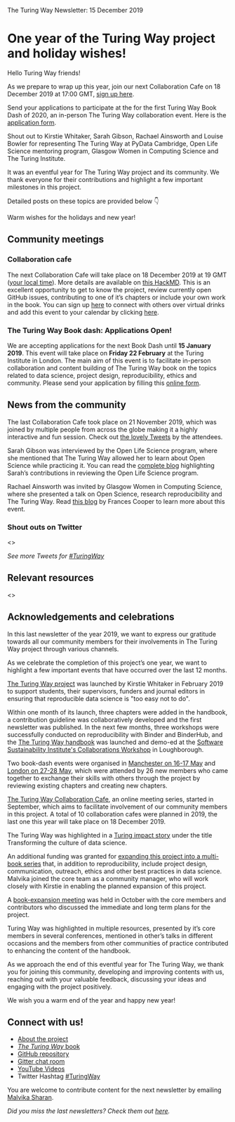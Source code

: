 The Turing Way Newsletter: 15 December 2019

# One year of the Turing Way project and holiday wishes!

Hello Turing Way friends!

As we prepare to wrap up this year, join our next Collaboration Cafe on 18 December 2019 at 17:00 GMT, [sign up here](https://hackmd.io/sTZZwnYdS3umVWHHHLc6Mw?edit). 

Send your applications to participate at the for the first Turing Way Book Dash of 2020, an in-person The Turing Way collaboration event. Here is the [application form](https://forms.gle/ayYz87UqNoxzJNpn6).

Shout out to Kirstie Whitaker, Sarah Gibson, Rachael Ainsworth and Louise Bowler for representing The Turing Way at PyData Cambridge, Open Life Science mentoring program, Glasgow Women in Computing Science and The Turing Institute.

It was an eventful year for The Turing Way project and its community. We thank everyone for their contributions and highlight a few important milestones in this project.

Detailed posts on these topics are provided below 👇

Warm wishes for the holidays and new year!

## Community meetings

### Collaboration cafe

The next Collaboration Cafe will take place on 18 December 2019 at 19 GMT ([your local time](https://arewemeetingyet.com/London/2019-12-18/19:00/TuringWay-CollaborationCafe)). 
More details are available on [this HackMD](https://hackmd.io/sTZZwnYdS3umVWHHHLc6Mw?edit). 
This is an excellent opportunity to get to know the project, review currently open GitHub issues, contributing to one of it’s chapters or include your own work in the book. 
You can sign up [here](https://hackmd.io/sTZZwnYdS3umVWHHHLc6Mw?edit) to connect with others over virtual drinks and add this event to your calendar by clicking [here](https://calendar.google.com/event?action=TEMPLATE&tmeid=MDE4ZDdmZm9nMHFpNWVmbDlsMzhjcm5ybjggdGhldHVyaW5nd2F5QG0&tmsrc=theturingway%40gmail.com).

### The Turing Way Book dash: Applications Open!

We are accepting applications for the next Book Dash until **15 January 2019**. This event will take place on **Friday 22 February** at the Turing Institute in London. 
The main aim of this event is to facilitate in-person collaboration and content building of The Turing Way book on the topics related to data science, project design, reproducibility, ethics and community. Please send your application by filling this [online form](https://forms.gle/ayYz87UqNoxzJNpn6).

## News from the community

The last Collaboration Cafe took place on 21 November 2019, which was joined by multiple people from across the globe making it a highly interactive and fun session. Check out [the lovely Tweets](https://twitter.com/kirstie_j/status/1197261780881477646) by the attendees.

Sarah Gibson was interviewed by the Open Life Science program, where she mentioned that The Turing Way allowed her to learn about Open Science while practicing it. 
You can read the [complete blog](https://t.co/id2GjQZvdx?amp=1) highlighting Sarah’s contributions in reviewing the Open Life Science program. 

Rachael Ainsworth was invited by Glasgow Women in Computing Science, where she presented a talk on Open Science, research reproducibility and The Turing Way. Read [this blog](https://t.co/imzAnOmZcj?amp=1) by Frances Cooper to learn more about this event.


### Shout outs on Twitter



<<Images will be added>>

*See more Tweets for [#TuringWay](https://twitter.com/search?q=%22turingway%22&src=typed_query&f=live)*

## Relevant resources

<<Please remove this if there is no suitable suggestion for this release>>


## Acknowledgements and celebrations

In this last newsletter of the year 2019, we want to express our gratitude towards all our community members for their involvements in The Turing Way project through various channels. 

As we celebrate the completion of this project’s one year, we want to highlight a few important events that have occurred over the last 12 months.

[The Turing Way project](https://github.com/alan-turing-institute/the-turing-way) was launched by Kirstie Whitaker in February 2019 to support students, their supervisors, funders and journal editors in ensuring that reproducible data science is "too easy not to do". 

Within one month of its launch, three chapters were added in the handbook, a contribution guideline was collaboratively developed and the first newsletter was published. 
In the next few months, three workshops were successfully conducted on reproducibility with Binder and BinderHub, and the [The Turing Way handbook](https://software.ac.uk/blog/2019-02-21-inspiring-demos-are-waiting-you-collaborations-workshop-2019) was launched and demo-ed at the [Software Sustainability Institute's Collaborations Workshop](https://www.software.ac.uk/cw19) in Loughborough. 

Two book-dash events were organised in [Manchester on 16-17 May](https://github.com/alan-turing-institute/the-turing-way/blob/master/workshops/book-dash/book-dash-mcr-report.md) and [London on 27-28 May](https://github.com/alan-turing-institute/the-turing-way/blob/master/workshops/book-dash/book-dash-ldn-report.md), which were attended by 26 new members who came together to exchange their skills with others through the project by reviewing existing chapters and creating new chapters.

[The Turing Way Collaboration Cafe](https://github.com/alan-turing-institute/the-turing-way/blob/master/project_management/online-collaboration-cafe.md), an online meeting series, started in September, which aims to facilitate involvement of our community members in this project. A total of 10 collaboration cafes were planned in 2019, the last one this year will take place on 18 December 2019.

The Turing Way was highlighted in a [Turing impact story](https://www.turing.ac.uk/research/impact-stories/transforming-culture-data-science) under the title Transforming the culture of data science.

An additional funding was granted for [expanding this project into a multi-book series](https://github.com/alan-turing-institute/the-turing-way) that, in addition to reproducibility, include project design, communication, outreach, ethics and other best practices in data science. Malvika joined the core team as a community manager, who will work closely with Kirstie in enabling the planned expansion of this project.

A [book-expansion meeting](https://hackmd.io/zVTeKhG2SIiBLam1YtILNg?view) was held in October with the core members and contributors who discussed the immediate and long term plans for the project.

Turing Way was highlighted in multiple resources, presented by it’s core members in several conferences, mentioned in other’s talks in different occasions and the members from other communities of practice contributed to enhancing the content of the handbook.

As we approach the end of this eventful year for The Turing Way, we thank you for joining this community, developing and improving contents with us, reaching out with your valuable feedback, discussing your ideas and engaging with the project positively. 

We wish you a warm end of the year and happy new year!

## Connect with us!

- [About the project](https://www.turing.ac.uk/research/research-projects/turing-way-handbook-reproducible-data-science)
- [_The Turing Way_ book](https://the-turing-way.netlify.com)
- [GitHub repository](https://github.com/alan-turing-institute/the-turing-way)
- [Gitter chat room](https://gitter.im/alan-turing-institute/the-turing-way)
- [YouTube Videos](https://www.youtube.com/channel/UCPDxZv5BMzAw0mPobCbMNuA)
- Twitter Hashtag [#TuringWay](https://twitter.com/hashtag/TuringWay?f=live)

You are welcome to contribute content for the next newsletter by
emailing [Malvika Sharan](mailto:msharan@turing.ac.uk).

*Did you miss the last newsletters?*
*Check them out [here](https://tinyletter.com/TuringWay/archive).*
